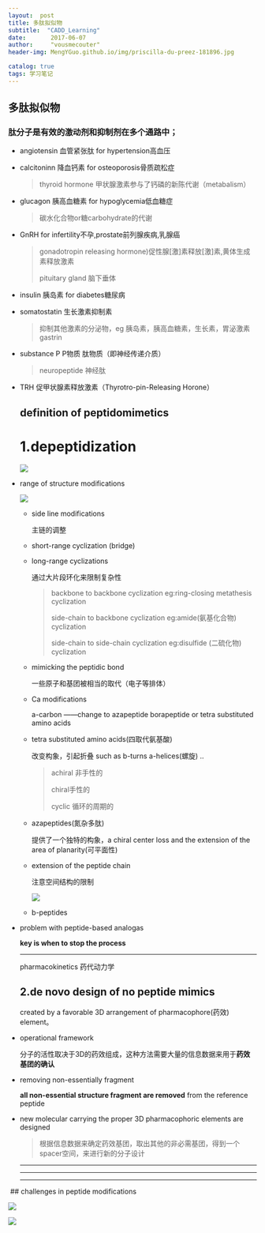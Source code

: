 ```yaml
---
layout:  post  
title: 多肽拟似物
subtitle:  "CADD_Learning"
date:       2017-06-07
author:     "vousmecouter"
header-img: MengYGuo.github.io/img/priscilla-du-preez-181896.jpg

catalog: true
tags: 学习笔记
---
```


## 多肽拟似物

### 肽分子是有效的激动剂和抑制剂在多个通路中；

- angiotensin 血管紧张肽 for  hypertension高血压

- calcitoninn 降血钙素 for osteoporosis骨质疏松症

  > thyroid hormone  甲状腺激素参与了钙磷的新陈代谢（metabalism）

- glucagon 胰高血糖素 for hypoglycemia低血糖症

  > 碳水化合物or糖carbohydrate的代谢

- GnRH for infertility不孕,prostate前列腺疾病,乳腺癌

  > gonadotropin releasing hormone)促性腺[激]素释放[激]素,黄体生成素释放激素
  >
  > pituitary gland 脑下垂体

- insulin 胰岛素 for diabetes糖尿病

- somatostatin 生长激素抑制素 

  >抑制其他激素的分泌物，eg 胰岛素，胰高血糖素，生长素，胃泌激素gastrin

- substance P P物质  肽物质（即神经传递介质）

  >neuropeptide 神经肽

- TRH   促甲状腺素释放激素（Thyrotro-pin-Releasing Horone）

  ## definition of peptidomimetics


  # 1.depeptidization


  ![](https://github.com/MengYGuo/MengYGuo.github.io/blob/master/img/peptides.JPG?raw=true)

- range of structure modifications 

  ![](https://github.com/MengYGuo/MengYGuo.github.io/blob/master/img/2.2.JPG?raw=true)

  - side line modifications 

    主链的调整

  - short-range cyclization (bridge)

  - long-range cyclizations  

    通过大片段环化来限制复杂性

    >backbone to backbone cyclization eg:ring-closing metathesis cyclization 
    >
    >side-chain to backbone cyclization eg:amide(氨基化合物) cyclization 
    >
    >side-chain to side-chain cyclization eg:disulfide (二硫化物) cyclization 

  - mimicking the peptidic bond

    一些原子和基团被相当的取代（电子等排体）

  - Ca modifications 

    a-carbon ——change to azapeptide borapeptide or  tetra substituted  amino acids

  - tetra substituted  amino acids(四取代氨基酸)

    改变构象，引起折叠 such as b-turns a-helices(螺旋) ..

    >achiral 非手性的
    >
    >chiral手性的
    >
    >cyclic 循环的周期的

  - azapeptides(氮杂多肽)

     提供了一个独特的构象，a chiral center loss and the extension of the area of planarity(可平面性)

  - extension of the peptide chain 

    注意空间结构的限制

    ![](https://github.com/MengYGuo/MengYGuo.github.io/blob/master/img/2.3.JPG?raw=true)

  - b-peptides

- problem  with peptide-based analogas

  **key is when to  stop the process**

  ***

  pharmacokinetics 药代动力学

  ## 2.de novo design of no peptide mimics 

   created by a favorable  3D arrangement  of pharmacophore(药效) element。

- operational framework

  分子的活性取决于3D的药效组成，这种方法需要大量的信息数据来用于**药效基团的确认**

- removing  non-essentially  fragment 

  **all non-essential structure fragment  are removed** from  the reference  peptide

- new molecular carrying the proper 3D pharmacophoric elements are designed 

  > 根据信息数据来确定药效基团，取出其他的非必需基团，得到一个spacer空间，来进行新的分子设计

  ***

  ***

  ***


  ## challenges  in peptide modifications 

  ![](https://github.com/MengYGuo/MengYGuo.github.io/blob/master/img/2.4.JPG?raw=true)

 ![](https://github.com/MengYGuo/MengYGuo.github.io/blob/master/img/2.5.JPG?raw=true)

 
